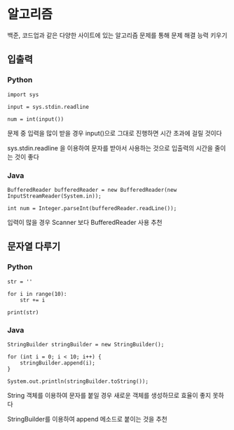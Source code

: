 # 알고리즘

백준, 코드업과 같은 다양한 사이트에 있는 알고리즘 문제를 통해 문제 해결 능력 키우기

## 입출력

### Python

``` 
import sys

input = sys.stdin.readline

num = int(input())
```
문제 중 입력을 많이 받을 경우 input()으로 그대로 진행하면 시간 초과에 걸릴 것이다

sys.stdin.readline 을 이용하여 문자를 받아서 사용하는 것으로 입출력의 시간을 줄이는 것이 좋다

### Java

```
BufferedReader bufferedReader = new BufferedReader(new InputStreamReader(System.in));

int num = Integer.parseInt(bufferedReader.readLine());
```

입력이 많을 경우 Scanner 보다 BufferedReader 사용 추천

## 문자열 다루기

### Python

```
str = ''

for i in range(10):
    str += i
    
print(str)
```

### Java

```
StringBuilder stringBuilder = new StringBuilder();

for (int i = 0; i < 10; i++) {
    stringBuilder.append(i);
}

System.out.println(stringBuilder.toString());
```

String 객체를 이용하여 문자를 붙일 경우 새로운 객체를 생성하므로 효율이 좋지 못하다

StringBuilder를 이용하여 append 메소드로 붙이는 것을 추천
